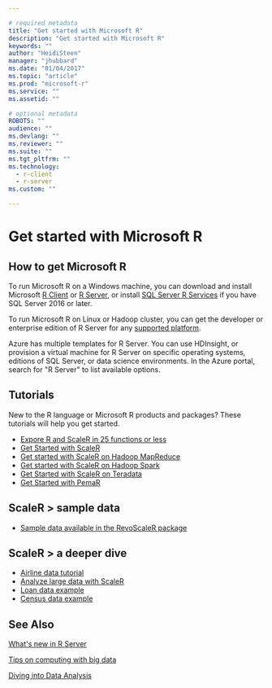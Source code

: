 ```yaml
---

# required metadata
title: "Get started with Microsoft R"
description: "Get started with Microsoft R"
keywords: ""
author: "HeidiSteen"
manager: "jhubbard"
ms.date: "01/04/2017"
ms.topic: "article"
ms.prod: "microsoft-r"
ms.service: ""
ms.assetid: ""

# optional metadata
ROBOTS: ""
audience: ""
ms.devlang: ""
ms.reviewer: ""
ms.suite: ""
ms.tgt_pltfrm: ""
ms.technology:
  - r-client
  - r-server
ms.custom: ""

---
```


# Get started with Microsoft R

## How to get Microsoft R

To run Microsoft R on a Windows machine, you can download and install Microsoft [R Client](r-client.md) or [R Server](rserver.md), or install [SQL Server R Services](https://msdn.microsoft.com/library/mt674876.aspx) if you have SQL Server 2016 or later.

To run Microsoft R on Linux or Hadoop cluster, you can get the developer or enterprise edition of R Server for any [supported platform](rserver-install-supported-platforms.md).

Azure has multiple templates for R Server. You can use HDInsight, or provision a virtual machine for R Server on specific operating systems, editions of SQL Server, or data science environments. In the Azure portal, search for "R Server" to list available options.

## Tutorials

New to the R language or Microsoft R products and packages? These tutorials will help you get started.

+ [Expore R and ScaleR in 25 functions or less](microsoft-r-getting-started-tutorial.md)
+ [Get Started with ScaleR](scaler-getting-started.md)
+ [Get started with ScaleR on Hadoop MapReduce](scaler-hadoop-getting-started.md)
+ [Get started with ScaleR on Hadoop Spark](scaler-spark-getting-started.md)
+ [Get Started with ScaleR on Teradata](scaler-teradata-getting-started.md)
+ [Get Started with PemaR](pemar-getting-started.md)

## ScaleR > sample data

+ [Sample data available in the RevoScaleR package](scaler-user-guide-sample-data.md)

## ScaleR > a deeper dive

+ [Airline data tutorial](scaler-getting-started-0-example-airline-data.md)
+ [Analyze large data with ScaleR](scaler-getting-started-3-analyze-large-data.md)
+ [Loan data example](scaler-getting-started-1-example-loan-data.md)
+ [Census data example](scaler-getting-started-2-example-census-data.md)


## See Also

[What's new in R Server](rserver-whats-new.md)

[Tips on computing with big data](microsoft-r-getting-started-tips.md)

[Diving into Data Analysis](data-analysis-in-microsoft-r.md)